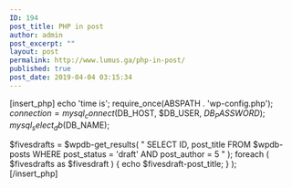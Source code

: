 ```yaml
---
ID: 194
post_title: PHP in post
author: admin
post_excerpt: ""
layout: post
permalink: http://www.lumus.ga/php-in-post/
published: true
post_date: 2019-04-04 03:15:34
---
```

[insert_php]
echo 'time is';
require_once(ABSPATH . 'wp-config.php');
$connection = mysql_connect($DB_HOST, $DB_USER, $DB_PASSWORD);
mysql_select_db($DB_NAME);

$fivesdrafts = $wpdb-get_results(
"
SELECT ID, post_title
FROM $wpdb-posts
WHERE post_status = 'draft'
AND post_author = 5
"
);
foreach ( $fivesdrafts as $fivesdraft )
{
echo $fivesdraft-post_title;
} );   
[/insert_php]